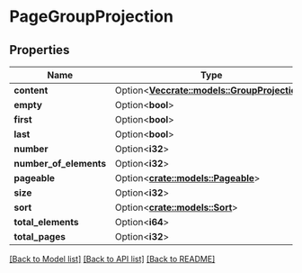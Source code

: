 # PageGroupProjection

## Properties

Name | Type | Description | Notes
------------ | ------------- | ------------- | -------------
**content** | Option<[**Vec<crate::models::GroupProjection>**](GroupProjection.md)> |  | [optional]
**empty** | Option<**bool**> |  | [optional]
**first** | Option<**bool**> |  | [optional]
**last** | Option<**bool**> |  | [optional]
**number** | Option<**i32**> |  | [optional]
**number_of_elements** | Option<**i32**> |  | [optional]
**pageable** | Option<[**crate::models::Pageable**](Pageable.md)> |  | [optional]
**size** | Option<**i32**> |  | [optional]
**sort** | Option<[**crate::models::Sort**](Sort.md)> |  | [optional]
**total_elements** | Option<**i64**> |  | [optional]
**total_pages** | Option<**i32**> |  | [optional]

[[Back to Model list]](../README.md#documentation-for-models) [[Back to API list]](../README.md#documentation-for-api-endpoints) [[Back to README]](../README.md)


